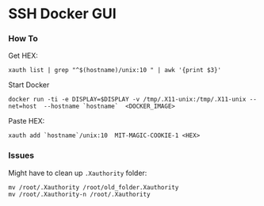 # SSH Docker GUI


### How To

Get HEX:
```
xauth list | grep "^$(hostname)/unix:10 " | awk '{print $3}'
```

Start Docker
```
docker run -ti -e DISPLAY=$DISPLAY -v /tmp/.X11-unix:/tmp/.X11-unix --net=host  --hostname `hostname`  <DOCKER_IMAGE>
```

Paste HEX:
```
xauth add `hostname`/unix:10  MIT-MAGIC-COOKIE-1 <HEX>
```

### Issues

Might have to clean up `.Xauthority` folder:
```
mv /root/.Xauthority /root/old_folder.Xauthority
mv /root/.Xauthority-n /root/.Xauthority
```
